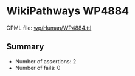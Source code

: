 # WikiPathways WP4884

GPML file: [wp/Human/WP4884.ttl](wp/Human/WP4884.ttl)

## Summary

* Number of assertions: 2
* Number of fails: 0
